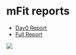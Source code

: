 # mFit reports
* [Day0 Report](https://htmlpreview.github.io/?https://github.com/eitaneib/migrate-for-anthos-gke/blob/main/examples/reports/day0-report.html)
* [Full Report](https://htmlpreview.github.io/?https://github.com/eitaneib/migrate-for-anthos-gke/blob/main/examples/reports/full-report.html)

![](day0-report.svg)
